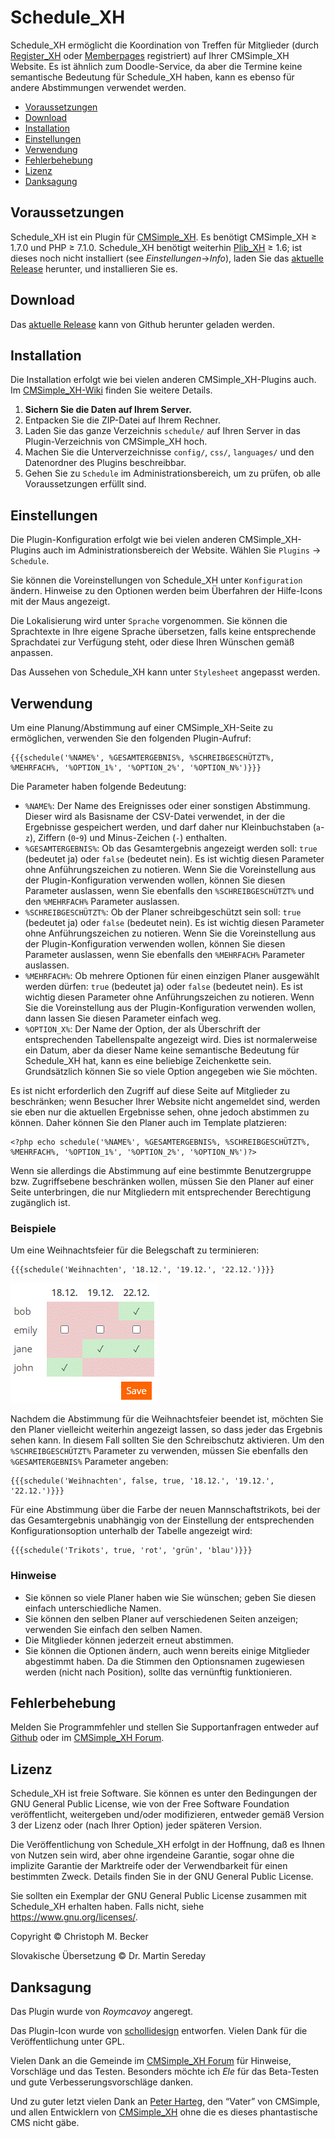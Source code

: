 # Schedule_XH

Schedule_XH ermöglicht die Koordination von Treffen für Mitglieder
(durch [Register_XH](https://github.com/cmb69/register_xh)
oder [Memberpages](https://github.com/cmsimple-xh/memberpages) registriert)
auf Ihrer CMSimple_XH Website. Es ist ähnlich zum
Doodle-Service, da aber die Termine keine semantische Bedeutung für Schedule_XH
haben, kann es ebenso für andere Abstimmungen verwendet werden.

- [Voraussetzungen](#voraussetzungen)
- [Download](#download)
- [Installation](#installation)
- [Einstellungen](#einstellungen)
- [Verwendung](#verwendung)
- [Fehlerbehebung](#fehlerbehebung)
- [Lizenz](#lizenz)
- [Danksagung](#danksagung)

## Voraussetzungen

Schedule_XH ist ein Plugin für [CMSimple_XH](https://www.cmsimple-xh.org/de/).
Es benötigt CMSimple_XH ≥ 1.7.0 und PHP ≥ 7.1.0.
Schedule_XH benötigt weiterhin [Plib_XH](https://github.com/cmb69/plib_xh) ≥ 1.6;
ist dieses noch nicht installiert (see *Einstellungen*→*Info*),
laden Sie das [aktuelle Release](https://github.com/cmb69/plib_xh/releases/latest)
herunter, und installieren Sie es.

## Download

Das [aktuelle Release](https://github.com/cmb69/schedule_xh/releases/latest)
kann von Github herunter geladen werden.

## Installation

Die Installation erfolgt wie bei vielen anderen CMSimple_XH-Plugins
auch. Im
[CMSimple\_XH-Wiki](https://wiki.cmsimple-xh.org/doku.php/de:installation#plugins)
finden Sie weitere Details.

1. **Sichern Sie die Daten auf Ihrem Server.**
1. Entpacken Sie die ZIP-Datei auf Ihrem Rechner.
1. Laden Sie das ganze Verzeichnis `schedule/` auf Ihren Server in das
   Plugin-Verzeichnis von CMSimple_XH  hoch.
1. Machen Sie die Unterverzeichnisse `config/`, `css/`, `languages/` und den
   Datenordner des Plugins beschreibbar.
1. Gehen Sie zu `Schedule` im Administrationsbereich, um zu prüfen, ob alle
   Voraussetzungen erfüllt sind.

## Einstellungen

Die Plugin-Konfiguration erfolgt wie bei vielen anderen CMSimple_XH-Plugins
auch im Administrationsbereich der Website. Wählen Sie `Plugins` → `Schedule`.

Sie können die Voreinstellungen von Schedule_XH unter `Konfiguration` ändern.
Hinweise zu den Optionen werden beim Überfahren der Hilfe-Icons mit der Maus
angezeigt.

Die Lokalisierung wird unter `Sprache` vorgenommen. Sie können die
Sprachtexte in Ihre eigene Sprache übersetzen, falls keine entsprechende
Sprachdatei zur Verfügung steht, oder diese Ihren Wünschen gemäß anpassen.

Das Aussehen von Schedule_XH kann unter `Stylesheet` angepasst werden.

## Verwendung

Um eine Planung/Abstimmung auf einer CMSimple_XH-Seite zu ermöglichen, verwenden
Sie den folgenden Plugin-Aufruf:

    {{{schedule('%NAME%', %GESAMTERGEBNIS%, %SCHREIBGESCHÜTZT%, %MEHRFACH%, '%OPTION_1%', '%OPTION_2%', '%OPTION_N%')}}}

Die Parameter haben folgende Bedeutung:

- `%NAME%`:
  Der Name des Ereignisses oder einer sonstigen Abstimmung. Dieser wird als
  Basisname der CSV-Datei verwendet, in der die Ergebnisse gespeichert werden, und
  darf daher nur Kleinbuchstaben (`a`-`z`), Ziffern (`0`-`9`) und Minus-Zeichen (`-`)
  enthalten.
- `%GESAMTERGEBNIS%`:
  Ob das Gesamtergebnis angezeigt werden soll: `true` (bedeutet ja)
  oder `false` (bedeutet nein). Es ist wichtig diesen Parameter ohne
  Anführungszeichen zu notieren. Wenn Sie die Voreinstellung aus der
  Plugin-Konfiguration verwenden wollen, können Sie diesen Parameter auslassen,
  wenn Sie ebenfalls den `%SCHREIBGESCHÜTZT%` und den `%MEHRFACH%` Parameter
  auslassen.
- `%SCHREIBGESCHÜTZT%`:
  Ob der Planer schreibgeschützt sein soll: `true` (bedeutet ja) oder
  `false` (bedeutet nein). Es ist wichtig diesen Parameter ohne
  Anführungszeichen zu notieren. Wenn Sie die Voreinstellung aus der
  Plugin-Konfiguration verwenden wollen, können Sie diesen Parameter auslassen,
  wenn Sie ebenfalls den `%MEHRFACH%` Parameter auslassen.
- `%MEHRFACH%`:
  Ob mehrere Optionen für einen einzigen Planer ausgewählt werden dürfen:
  `true` (bedeutet ja) oder `false` (bedeutet nein). Es ist wichtig
  diesen Parameter ohne Anführungszeichen zu notieren. Wenn Sie die Voreinstellung
  aus der Plugin-Konfiguration verwenden wollen, dann lassen Sie diesen Parameter
  einfach weg.
- `%OPTION_X%`:
  Der Name der Option, der als Überschrift der entsprechenden Tabellenspalte
  angezeigt wird. Dies ist normalerweise ein Datum, aber da dieser Name keine
  semantische Bedeutung für Schedule_XH hat, kann es eine beliebige Zeichenkette
  sein. Grundsätzlich können Sie so viele Option angegeben wie Sie möchten.

Es ist nicht erforderlich den Zugriff auf diese Seite auf Mitglieder zu
beschränken; wenn Besucher Ihrer Website nicht angemeldet sind, werden sie eben
nur die aktuellen Ergebnisse sehen, ohne jedoch abstimmen zu können. Daher
können Sie den Planer auch im Template platzieren:

    <?php echo schedule('%NAME%', %GESAMTERGEBNIS%, %SCHREIBGESCHÜTZT%, %MEHRFACH%, '%OPTION_1%', '%OPTION_2%', '%OPTION_N%')?>

Wenn sie allerdings die Abstimmung auf eine bestimmte Benutzergruppe bzw.
Zugriffsebene beschränken wollen, müssen Sie den Planer auf einer Seite
unterbringen, die nur Mitgliedern mit entsprechender Berechtigung zugänglich
ist.

### Beispiele

Um eine Weihnachtsfeier für die Belegschaft zu terminieren:

    {{{schedule('Weihnachten', '18.12.', '19.12.', '22.12.')}}}

![Screenshot des Abstimmungs-Widgets](https://raw.githubusercontent.com/cmb69/schedule_xh/master/help/christmas_de.gif)

Nachdem die Abstimmung für die Weihnachtsfeier beendet ist, möchten Sie den
Planer vielleicht weiterhin angezeigt lassen, so dass jeder das Ergebnis sehen
kann. In diesem Fall sollten Sie den Schreibschutz aktivieren. Um den
`%SCHREIBGESCHÜTZT%` Parameter zu verwenden, müssen Sie ebenfalls den
`%GESAMTERGEBNIS%` Parameter angeben:

    {{{schedule('Weihnachten', false, true, '18.12.', '19.12.', '22.12.')}}}

Für eine Abstimmung über die Farbe der neuen Mannschaftstrikots, bei der das
Gesamtergebnis unabhängig von der Einstellung der entsprechenden
Konfigurationsoption unterhalb der Tabelle angezeigt wird:

    {{{schedule('Trikots', true, 'rot', 'grün', 'blau')}}}

### Hinweise

- Sie können so viele Planer haben wie Sie wünschen; geben Sie diesen einfach
  unterschiedliche Namen.
- Sie können den selben Planer auf verschiedenen Seiten anzeigen; verwenden
  Sie einfach den selben Namen.
- Die Mitglieder können jederzeit erneut abstimmen.
- Sie können die Optionen ändern, auch wenn bereits einige Mitglieder
  abgestimmt haben. Da die Stimmen den Optionsnamen zugewiesen werden (nicht nach
  Position), sollte das vernünftig funktionieren.

## Fehlerbehebung

Melden Sie Programmfehler und stellen Sie Supportanfragen entweder auf
[Github](https://github.com/cmb69/schedule_xh/issues) oder im
[CMSimple_XH Forum](https://cmsimpleforum.com/).

## Lizenz

Schedule_XH ist freie Software. Sie können es unter den Bedingungen der
GNU General Public License, wie von der Free Software Foundation
veröffentlicht, weitergeben und/oder modifizieren, entweder gemäß
Version 3 der Lizenz oder (nach Ihrer Option) jeder späteren Version.

Die Veröffentlichung von Schedule_XH erfolgt in der Hoffnung, daß es
Ihnen von Nutzen sein wird, aber ohne irgendeine Garantie, sogar ohne
die implizite Garantie der Marktreife oder der Verwendbarkeit für einen
bestimmten Zweck. Details finden Sie in der GNU General Public License.

Sie sollten ein Exemplar der GNU General Public License zusammen mit
Schedule_XH erhalten haben. Falls nicht, siehe <https://www.gnu.org/licenses/>.

Copyright © Christoph M. Becker

Slovakische Übersetzung © Dr. Martin Sereday

## Danksagung

Das Plugin wurde von *Roymcavoy* angeregt.

Das Plugin-Icon wurde von [schollidesign](https://www.deviantart.com/schollidesign) entworfen.
Vielen Dank für die Veröffentlichung unter GPL.

Vielen Dank an die Gemeinde im [CMSimple_XH Forum](https://www.cmsimpleforum.com/)
für Hinweise, Vorschläge und das Testen.
Besonders möchte ich *Ele* für das Beta-Testen und gute Verbesserungsvorschläge danken.

Und zu guter letzt vielen Dank an [Peter Harteg](https://www.harteg.dk/),
den “Vater” von CMSimple, und allen Entwicklern von [CMSimple_XH](https://www.cmsimple-xh.org/de/)
ohne die es dieses phantastische CMS nicht gäbe.
